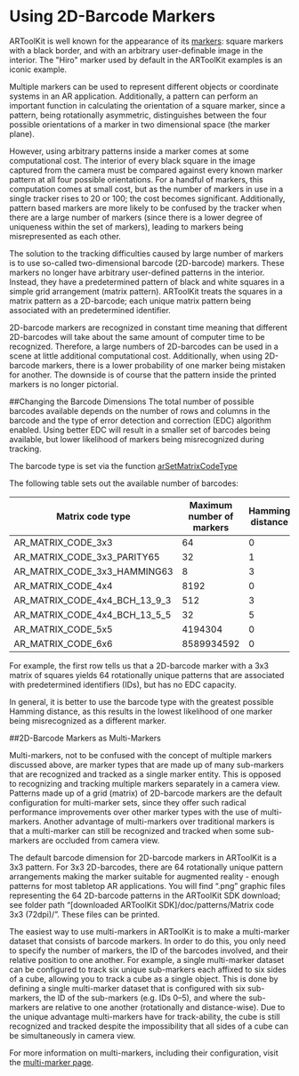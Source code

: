 # Using 2D-Barcode Markers
ARToolKit is well known for the appearance of its [markers][marker_about]: square markers with a black border, and with an arbitrary user-definable image in the interior. The "Hiro" marker used by default in the ARToolKit examples is an iconic example.

Multiple markers can be used to represent different objects or coordinate systems in an AR application. Additionally, a pattern can perform an important function in calculating the orientation of a square marker, since a pattern, being rotationally asymmetric, distinguishes between the four possible orientations of a marker in two dimensional space (the marker plane).

However, using arbitrary patterns inside a marker comes at some computational cost. The interior of every black square in the image captured from the camera must be compared against every known marker pattern at all four possible orientations. For a handful of markers, this computation comes at small cost, but as the number of markers in use in a single tracker rises to 20 or 100; the cost becomes significant. Additionally, pattern based markers are more likely to be confused by the tracker when there are a large number of markers (since there is a lower degree of uniqueness within the set of markers), leading to markers being misrepresented as each other.

The solution to the tracking difficulties caused by large number of markers is to use so-called two-dimensional barcode (2D-barcode) markers. These markers no longer have arbitrary user-defined patterns in the interior. Instead, they have a predetermined pattern of black and white squares in a simple grid arrangement (matrix pattern). ARToolKit treats the squares in a matrix pattern as a 2D-barcode; each unique matrix pattern being associated with an predetermined identifier.

2D-barcode markers are recognized in constant time meaning that different 2D-barcodes will take about the same amount of computer time to be recognized. Therefore, a large numbers of 2D-barcodes can be used in a scene at little additional computational cost. Additionally, when using 2D-barcode markers, there is a lower probability of one marker being mistaken for another. The downside is of course that the pattern inside the printed markers is no longer pictorial.

##Changing the Barcode Dimensions
The total number of possible barcodes available depends on the number of rows and columns in the barcode and the type of error detection and correction (EDC) algorithm enabled. Using better EDC will result in a smaller set of barcodes being available, but lower likelihood of markers being misrecognized during tracking.

The barcode type is set via the function [arSetMatrixCodeType][arSetMatrixCodeType]

The following table sets out the available number of barcodes:

| Matrix code type                     | Maximum number of markers  | Hamming distance |
| ------------------------------------ | -------------------------- | ---------------- |
| AR\_MATRIX\_CODE\_3x3                | 64                         | 0                |
| AR\_MATRIX\_CODE\_3x3\_PARITY65      | 32                         | 1                |
| AR\_MATRIX\_CODE\_3x3\_HAMMING63     | 8                          | 3                |
| AR\_MATRIX\_CODE\_4x4                | 8192                       | 0                |
| AR\_MATRIX\_CODE\_4x4\_BCH\_13\_9\_3 | 512                        | 3                |
| AR\_MATRIX\_CODE\_4x4\_BCH\_13\_5\_5 | 32                         | 5                |
| AR\_MATRIX\_CODE\_5x5                | 4194304                    | 0                |
| AR\_MATRIX\_CODE\_6x6                | 8589934592                 | 0                |

For example, the first row tells us that a 2D-barcode marker with a 3x3 matrix of squares yields 64 rotationally unique patterns that are associated with predetermined identifiers (IDs), but has no EDC capacity.

In general, it is better to use the barcode type with the greatest possible Hamming distance, as this results in the lowest likelihood of one marker being misrecognized as a different marker.

##2D-Barcode Markers as Multi-Markers

Multi-markers, not to be confused with the concept of multiple markers discussed above, are marker types that are made up of many sub-markers that are recognized and tracked as a single marker entity. This is opposed to recognizing and tracking multiple markers separately in a camera view. Patterns made up of a grid (matrix) of 2D-barcode markers are the default configuration for multi-marker sets, since they offer such radical performance improvements over other marker types with the use of multi-markers. Another advantage of multi-markers over traditional markers is that a multi-marker can still be recognized and tracked when some sub-markers are occluded from camera view.

The default barcode dimension for 2D-barcode markers in ARToolKit is a 3x3 pattern. For 3x3 2D-barcodes, there are 64 rotationally unique pattern arrangements making the marker suitable for augmented reality - enough patterns for most tabletop AR applications. You will find “.png” graphic files representing the 64 2D-barcode patterns in the ARToolKit SDK download; see folder path “[downloaded ARToolKit SDK]/doc/patterns/Matrix code 3x3 (72dpi)/”. These files can be printed.

The easiest way to use multi-markers in ARToolKit is to make a multi-marker dataset that consists of barcode markers. In order to do this, you only need to specify the number of markers, the ID of the barcodes involved, and their relative position to one another. For example, a single multi-marker dataset can be configured to track six unique sub-markers each affixed to six sides of a cube, allowing you to track a cube as a single object. This is done by defining a single multi-marker dataset that is configured with six sub-markers, the ID of the sub-markers (e.g. IDs 0–5), and where the sub-markers are relative to one another (rotationally and distance-wise). Due to the unique advantage multi-markers have for track-ability, the cube is still recognized and tracked despite the impossibility that all sides of a cube can be simultaneously in camera view.

For more information on multi-markers, including their configuration, visit the [multi-marker page][marker_multi].

[marker_about]: 3_Marker_Training:marker_about
[marker_multi]: 3_Marker_Training:marker_multi
[build_artoolkit]: 8_Advanced_Topics:build_artoolkit
[arSetMatrixCodeType]: http://www.artoolworks.com/support/doc/artoolkit5/apiref/ar_h/index.html#//apple_ref/c/func/arSetMatrixCodeType

